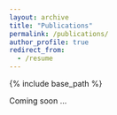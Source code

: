 ```yaml
---
layout: archive
title: "Publications"
permalink: /publications/
author_profile: true
redirect_from:
  - /resume
---
```


{% include base_path %}

Coming soon …